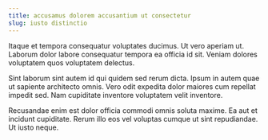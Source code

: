 ```yaml
---
title: accusamus dolorem accusantium ut consectetur
slug: iusto distinctio
---
```


Itaque et tempora consequatur voluptates ducimus. Ut vero aperiam ut. Laborum dolor labore consequatur tempora ea officia id sit. Veniam dolores voluptatem quos voluptatem delectus.

Sint laborum sint autem id qui quidem sed rerum dicta. Ipsum in autem quae ut sapiente architecto omnis. Vero odit expedita dolor maiores cum repellat impedit sed. Nam cupiditate inventore voluptatem velit inventore.

Recusandae enim est dolor officia commodi omnis soluta maxime. Ea aut et incidunt cupiditate. Rerum illo eos vel voluptas cumque ut sint repudiandae. Ut iusto neque.
